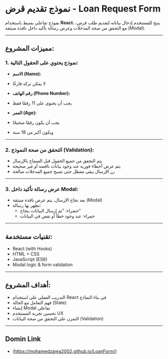 #  نموذج تقديم قرض - Loan Request Form

نموذج تفاعلي بسيط باستخدام **React**، يتيح للمستخدم إدخال بياناته لتقديم طلب قرض، مع التحقق من صحة المدخلات وعرض رسالة تأكيد داخل نافذة منبثقة (Modal).

---

##   مميزات المشروع:

### 1.  نموذج يحتوي على الحقول التالية:

-  **الاسم (Name):**
  - لا يمكن تركه فارغًا

-  **رقم الهاتف (Phone Number):**
  - يجب أن يحتوي على 11 رقمًا فقط

-  **العمر (Age):**
  - يجب أن يكون رقمًا صحيحًا
  - ويكون أكبر من 18 سنة

---

### 2.  التحقق من صحة النموذج (Validation):

- يتم التحقق من جميع الحقول قبل السماح بالإرسال
- يتم عرض أخطاء فورية عند وجود بيانات ناقصة أو غير صحيحة
- زر الإرسال يبقى معطل حتى تصبح جميع المدخلات صالحة

---

### 3.  عرض رسالة تأكيد داخل Modal:

- بعد نجاح الإرسال، يتم عرض نافذة منبثقة (Modal)
- تظهر بها رسالة:
  -  خضراء: "تم إرسال البيانات بنجاح"
  -  حمراء: عند وجود خطأ أو نقص في البيانات

---

## تقنيات مستخدمة:

- React (with Hooks)
- HTML + CSS
- JavaScript (ES6)
- Modal logic & form validation

---

## أهداف المشروع:

- التدريب العملي على استخدام React في بناء النماذج
- فهم التعامل مع الحالة (State)
- إنشاء Modal تفاعلي
- تحسين تجربة المستخدم UX
- التمرن على التحقق من صحة البيانات (Validation)

---
 ## Domin Link 
 - (https://mohamedzarea2002.github.io/LoanForm/)